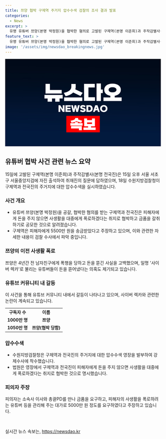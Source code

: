 ```yaml
---
title: 쯔양 협박 구제역 주거지 압수수색 검찰의 조사 결과 발표
categories:
  - News
excerpt: >
  유명 유튜버 쯔양(본명 박정원)을 협박한 혐의로 고발된 구제역(본명 이준희)과 주작감별사(본명 전국진)의 주거지가 검찰에 의해 압수수색되었다. 검찰은 두 사람이 쯔양에게 협박을 가하고 돈을 갈취한 혐의를 조사 중이다. 한편, 쯔양은 전 남자친구로부터 폭행과 돈 갈취를 당했다고 고백하며 사이버 렉카 혐의도 논란이 되고 있다. (150자)
feature_text: >
  유명 유튜버 쯔양(본명 박정원)을 협박한 혐의로 고발된 구제역(본명 이준희)과 주작감별사(본명 전국진)의 주거지가 검찰에 의해 압수수색되었다. 검찰은 두 사람이 쯔양에게 협박을 가하고 돈을 갈취한 혐의를 조사 중이다. 한편, 쯔양은 전 남자친구로부터 폭행과 돈 갈취를 당했다고 고백하며 사이버 렉카 혐의도 논란이 되고 있다. (150자)
image: '/assets/img/newsdao_breakingnews.jpg'
---
```


<p><img src="/assets/img/newsdao_breakingnews.jpg" alt="ontimetimes 속보" /></p>

<h2 data-ke-size="size26">유튜버 협박 사건 관련 뉴스 요약</h2>

<p data-ke-size="size16">15일에 고발된 구제역(본명 이준희)과 주작감별사(본명 전국진)은 15일 오후 서울 서초구 서울중앙지검에 자진 출석하여 취재진의 질문에 답하였으며, 18일 수원지방검찰청이 구제역과 전국진의 주거지에 대한 압수수색을 실시하였습니다.</p>

<h3>사건 개요</h3>

<ul>
    <li>유튜버 쯔양(본명 박정원)을 공갈, 협박한 혐의를 받는 구제역과 전국진은 피해자에게 돈을 주지 않으면 사생활을 대중에게 폭로하겠다는 취지로 협박하고 금품을 갈취하기로 공모한 것으로 알려졌습니다.</li>
    <li>구제역은 피해자에게 5500만 원을 송금받았다고 주장하고 있으며, 이와 관련한 자세한 내용이 검찰 수사에서 파악 중입니다.</li>
</ul>

<h3>쯔양의 이전 사생활 폭로</h3>

<p data-ke-size="size16">쯔양은 4년간 전 남자친구에게 폭행을 당하고 돈을 뜯긴 사실을 고백했으며, 일명 '사이버 렉카'로 불리는 유튜버들이 돈을 뜯어냈다는 의혹도 제기되고 있습니다.</p>

<h3>유튜브 커뮤니티 내 갈등</h3>

<p data-ke-size="size16">이 사건을 통해 유튜브 커뮤니티 내에서 갈등이 나타나고 있으며, 사이버 렉카와 관련한 논란이 계속되고 있습니다.</p>

<table>
    <tbody>
        <tr>
            <td style="text-align: center; height: 17px;"><b>구독자 수</b></td>
            <td style="text-align: center; height: 17px;"><b>이름</b></td>
        </tr>
        <tr>
            <td style="text-align: center; height: 17px;"><b>1000만 명</b></td>
            <td style="text-align: center; height: 17px;"><b>쯔양</b></td>
        </tr>
        <tr>
            <td style="text-align: center; height: 17px;"><b>1050만 명</b></td>
            <td style="text-align: center; height: 17px;"><b>쯔양(협박 당함)</b></td>
        </tr>
    </tbody>
</table>

<h3>압수수색</h3>

<ul>
    <li>수원지방검찰청은 구제역과 전국진의 주거지에 대한 압수수색 영장을 발부하여 강제수사에 착수했습니다.</li>
    <li>법원은 영장에서 구제역과 전국진이 피해자에게 돈을 주지 않으면 사생활을 대중에게 폭로하겠다는 취지로 협박한 것으로 명시했습니다.</li>
</ul>

<h3>피의자 주장</h3>

<p data-ke-size="size16">피의자는 소속사 이사와 총괄PD를 만나 금품을 요구하고, 피해자의 사생활을 폭로하려는 유튜버 등을 관리해 주는 대가로 5000만 원 정도를 요구하였다고 주장하고 있습니다.</p>

<p data-ke-size="size16">&nbsp;</p>
실시간 뉴스 속보는, <a href="https://newsdao.kr" rel="dofollow">https://newsdao.kr</a>


